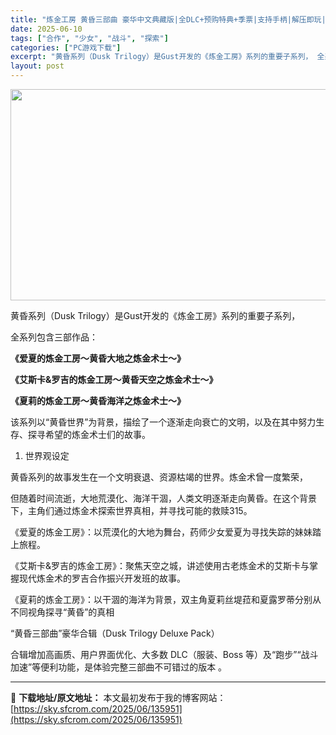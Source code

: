 ```yaml
---
title: "炼金工房 黄昏三部曲 豪华中文典藏版|全DLC+预购特典+季票|支持手柄|解压即玩|"
date: 2025-06-10
tags: ["合作", "少女", "战斗", "探索"]
categories: ["PC游戏下载"]
excerpt: "黄昏系列（Dusk Trilogy）是Gust开发的《炼金工房》系列的重要子系列， 全系列包含三部作品： 《爱夏的炼金工房～黄昏大地之炼金术士～》 《艾斯卡&amp;罗吉的炼金工房～黄昏天空之炼金术士～》 《夏莉的炼金工房～黄昏海洋之炼金术士～》 该系列以“黄昏世界”为背景，描绘了一个逐渐走向衰亡的&hellip;"
layout: post
---
```


<img class="aligncenter size-full wp-image-135952" src="https://sky.sfcrom.com/wp-content/uploads/2025/06/2025061012340621.webp" alt="" width="600" height="338" />

黄昏系列（Dusk Trilogy）是Gust开发的《炼金工房》系列的重要子系列，

全系列包含三部作品：

<strong>《爱夏的炼金工房～黄昏大地之炼金术士～》</strong>

<strong>《艾斯卡&amp;罗吉的炼金工房～黄昏天空之炼金术士～》</strong>

<strong>《夏莉的炼金工房～黄昏海洋之炼金术士～》</strong>

该系列以“黄昏世界”为背景，描绘了一个逐渐走向衰亡的文明，以及在其中努力生存、探寻希望的炼金术士们的故事。

1. 世界观设定

黄昏系列的故事发生在一个文明衰退、资源枯竭的世界。炼金术曾一度繁荣，

但随着时间流逝，大地荒漠化、海洋干涸，人类文明逐渐走向黄昏。在这个背景下，主角们通过炼金术探索世界真相，并寻找可能的救赎315。

《爱夏的炼金工房》：以荒漠化的大地为舞台，药师少女爱夏为寻找失踪的妹妹踏上旅程。

《艾斯卡&amp;罗吉的炼金工房》：聚焦天空之城，讲述使用古老炼金术的艾斯卡与掌握现代炼金术的罗吉合作振兴开发班的故事。

《夏莉的炼金工房》：以干涸的海洋为背景，双主角夏莉丝堤菈和夏露罗蒂分别从不同视角探寻“黄昏”的真相

“黄昏三部曲”豪华合辑（Dusk Trilogy Deluxe Pack）

合辑增加高画质、用户界面优化、大多数 DLC（服装、Boss 等）及“跑步”“战斗加速”等便利功能，是体验完整三部曲不可错过的版本 。

---
📖 **下载地址/原文地址：** 本文最初发布于我的博客网站：[https://sky.sfcrom.com/2025/06/135951](https://sky.sfcrom.com/2025/06/135951)
